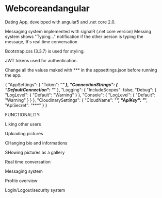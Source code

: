 # Webcoreandangular
Dating App, developed with angular5 and .net core 2.0.

Messaging system implemented with signalR (.net core version) Messing system shows "Typing..." notification if the other person is typing the message, It's real time conversation.

Bootstrap.css (3.3.7) is used for styling.

JWT tokens used for authentication.

Change all the values maked with *** in the appsettings.json before running the app.

{ "AppSettings": { "Token": "***" }, "ConnectionStrings": { "DefaultConnection": "***" }, "Logging": { "IncludeScopes": false, "Debug": { "LogLevel": { "Default": "Warning" } }, "Console": { "LogLevel": { "Default": "Warning" } } }, "CloudinarySettings": { "CloudName": "***", "ApiKey": "***", "ApiSecret": "***" } }

FUNCTIONALITY:

Liking other users

Uploading pictures

CHanging bio and informations

SHowing pictures as a gallery

Real time conversation

Messaging system

Profile overview

Login/Logout/security system

